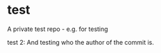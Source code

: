 # test
A private test repo - e.g. for testing 

test 2: And testing who the author of the commit is.
